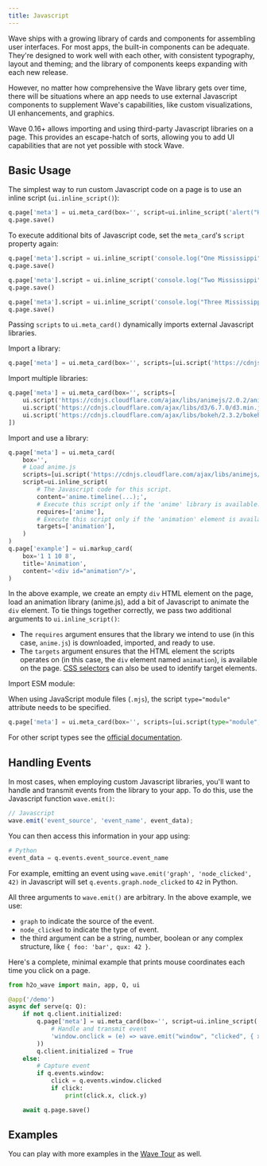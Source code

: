 ```yaml
---
title: Javascript
---
```


Wave ships with a growing library of cards and components for assembling user interfaces. For most apps, the built-in components can be adequate. They're designed to work well with each other, with consistent typography, layout and theming; and the library of components keeps expanding with each new release.

However, no matter how comprehensive the Wave library gets over time, there will be situations where an app needs to use external Javascript components to supplement Wave's capabilities, like custom visualizations, UI enhancements, and graphics.

Wave 0.16+ allows importing and using third-party Javascript libraries on a page. This provides an escape-hatch of sorts, allowing you to add UI capabilities that are not yet possible with stock Wave.

## Basic Usage

The simplest way to run custom Javascript code on a page is to use an inline script (`ui.inline_script()`):

```py
q.page['meta'] = ui.meta_card(box='', script=ui.inline_script('alert("Hello World!");'))
q.page.save()
```

To execute additional bits of Javascript code, set the `meta_card`'s `script` property again:

```py
q.page['meta'].script = ui.inline_script('console.log("One Mississippi");')
q.page.save()

q.page['meta'].script = ui.inline_script('console.log("Two Mississippi");')
q.page.save()

q.page['meta'].script = ui.inline_script('console.log("Three Mississippi");')
q.page.save()
```

Passing `scripts` to `ui.meta_card()` dynamically imports external Javascript libraries.

Import a library:

```py
q.page['meta'] = ui.meta_card(box='', scripts=[ui.script('https://cdnjs.cloudflare.com/ajax/libs/animejs/2.0.2/anime.min.js')])
```

Import multiple libraries:

```py
q.page['meta'] = ui.meta_card(box='', scripts=[
    ui.script('https://cdnjs.cloudflare.com/ajax/libs/animejs/2.0.2/anime.min.js'),
    ui.script('https://cdnjs.cloudflare.com/ajax/libs/d3/6.7.0/d3.min.js'),
    ui.script('https://cdnjs.cloudflare.com/ajax/libs/bokeh/2.3.2/bokeh.min.js'),
])
```

Import and use a library:

```py
q.page['meta'] = ui.meta_card(
    box='',
    # Load anime.js
    scripts=[ui.script('https://cdnjs.cloudflare.com/ajax/libs/animejs/2.0.2/anime.min.js')],
    script=ui.inline_script(
        # The Javascript code for this script.
        content='anime.timeline(...);',
        # Execute this script only if the 'anime' library is available.
        requires=['anime'],
        # Execute this script only if the 'animation' element is available.
        targets=['animation'],
    )
)
q.page['example'] = ui.markup_card(
    box='1 1 10 8',
    title='Animation',
    content='<div id="animation"/>',
)
```

In the above example, we create an empty `div` HTML element on the page, load an animation library (anime.js), add a bit of Javascript to animate the `div` element. To tie things together correctly, we pass two additional arguments to `ui.inline_script()`:

- The `requires` argument ensures that the library we intend to use (in this case, `anime.js`) is downloaded, imported, and ready to use.
- The `targets` argument ensures that the HTML element the scripts operates on (in this case, the `div` element named `animation`), is available on the page. [CSS selectors](https://developer.mozilla.org/en-US/docs/Web/CSS/CSS_Selectors) can also be used to identify target elements.

Import ESM module:

When using JavaScript module files (`.mjs`), the script `type="module"` attribute needs to be specified.

```py
q.page['meta'] = ui.meta_card(box='', scripts=[ui.script(type="module", path='https://cdnjs.cloudflare.com/ajax/libs/pdf.js/4.2.67/pdf.min.mjs')])
```

For other script types see the [official documentation](https://developer.mozilla.org/en-US/docs/Web/HTML/Element/script/type).

## Handling Events

In most cases, when employing custom Javascript libraries, you'll want to handle and transmit events from the library to your app. To do this, use the Javascript function `wave.emit()`:

```js
// Javascript
wave.emit('event_source', 'event_name', event_data); 
```

You can then access this information in your app using:

```py
# Python
event_data = q.events.event_source.event_name
```

For example, emitting an event using `wave.emit('graph', 'node_clicked', 42)` in Javascript will set `q.events.graph.node_clicked` to `42` in Python.

All three arguments to `wave.emit()` are arbitrary. In the above example, we use:

- `graph` to indicate the source of the event.
- `node_clicked` to indicate the type of event.
- the third argument can be a string, number, boolean or any complex structure, like `{ foo: 'bar', qux: 42 }`.

Here's a complete, minimal example that prints mouse coordinates each time you click on a page.

```py
from h2o_wave import main, app, Q, ui

@app('/demo')
async def serve(q: Q):
    if not q.client.initialized:
        q.page['meta'] = ui.meta_card(box='', script=ui.inline_script(
            # Handle and transmit event
            'window.onclick = (e) => wave.emit("window", "clicked", { x: e.clientX, y: e.clientY });'
        ))
        q.client.initialized = True
    else:
        # Capture event
        if q.events.window:
            click = q.events.window.clicked
            if click:
                print(click.x, click.y)

    await q.page.save()
```

## Examples

You can play with more examples in the [Wave Tour](/docs/installation#run-the-tour) as well.
